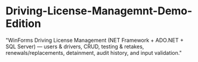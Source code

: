 # Driving-License-Managemnt-Demo-Edition
"WinForms Driving License Management (NET Framework + ADO.NET + SQL Server) — users &amp; drivers, CRUD, testing &amp; retakes, renewals/replacements, detainment, audit history, and input validation."
